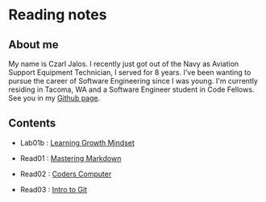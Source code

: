 # Reading notes #






## About me ##

  My name is Czarl Jalos. I recently just got out of the Navy as Aviation Support Equipment Technician, I served for 8 years. I've been wanting to pursue the career of Software Engineering since I was young. I'm currently residing in Tacoma, WA and a Software Engineer student in Code Fellows. See you in my [Github page](https://github.com/cfJalos).

## Contents ##

* Lab01b : [Learning Growth Mindset](https://cfjalos.github.io/cfJalos.github.io-reading-notes-/Growth%20Mindset)

* Read01 : [Mastering Markdown](https://cfjalos.github.io/cfJalos.github.io-reading-notes-/Learning%20Markdown)

* Read02 : [Coders Computer](https://cfjalos.github.io/cfJalos.github.io-reading-notes-/Coders%20Computer)

* Read03 : [Intro to Git](https://cfjalos.github.io/cfJalos.github.io-reading-notes-/Intro%20to%20Git)



  

  
  








